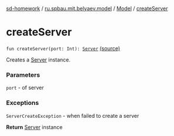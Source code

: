 [sd-homework](../../index.md) / [ru.spbau.mit.belyaev.model](../index.md) / [Model](index.md) / [createServer](.)

# createServer

`fun createServer(port: Int): `[`Server`](../-server/index.md) [(source)](https://github.com/StasBel/sd-homework/blob/InstantMessenger/src/main/kotlin/ru/spbau/mit/belyaev/model/Model.kt#L29)

Creates a [Server](../-server/index.md) instance.

### Parameters

`port` - of server

### Exceptions

`ServerCreateException` - when failed to create a server

**Return**
[Server](../-server/index.md) instance

